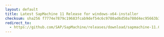 ```yaml
---
layout: default
title: Latest SapMachine 11 Release for windows-x64-installer
checksum: sha256 f7774e7879c19683fcab9def54c6c9780ad6d50a780d4ec95663b3b5ca49a904
redirect_to:
  - https://github.com/SAP/SapMachine/releases/download/sapmachine-11.0.24/sapmachine-jdk-11.0.24_windows-x64_bin.msi
---
```

